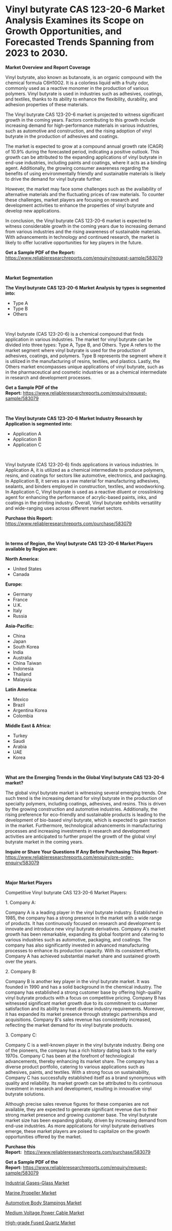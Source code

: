 <p><h1>Vinyl butyrate CAS 123-20-6 Market Analysis Examines its Scope on Growth Opportunities, and Forecasted Trends Spanning from 2023 to 2030.</h1></p><p><strong>Market Overview and Report Coverage</strong></p>
<p><p>Vinyl butyrate, also known as butanoate, is an organic compound with the chemical formula C6H10O2. It is a colorless liquid with a fruity odor, commonly used as a reactive monomer in the production of various polymers. Vinyl butyrate is used in industries such as adhesives, coatings, and textiles, thanks to its ability to enhance the flexibility, durability, and adhesion properties of these materials.</p><p>The Vinyl butyrate CAS 123-20-6 market is projected to witness significant growth in the coming years. Factors contributing to this growth include increasing demand for high-performance materials in various industries, such as automotive and construction, and the rising adoption of vinyl butyrate in the production of adhesives and coatings.</p><p>The market is expected to grow at a compound annual growth rate (CAGR) of 10.9% during the forecasted period, indicating a positive outlook. This growth can be attributed to the expanding applications of vinyl butyrate in end-use industries, including paints and coatings, where it acts as a binding agent. Additionally, the growing consumer awareness regarding the benefits of using environmentally friendly and sustainable materials is likely to drive the demand for vinyl butyrate further.</p><p>However, the market may face some challenges such as the availability of alternative materials and the fluctuating prices of raw materials. To counter these challenges, market players are focusing on research and development activities to enhance the properties of vinyl butyrate and develop new applications.</p><p>In conclusion, the Vinyl butyrate CAS 123-20-6 market is expected to witness considerable growth in the coming years due to increasing demand from various industries and the rising awareness of sustainable materials. With advancements in technology and continued research, the market is likely to offer lucrative opportunities for key players in the future.</p></p>
<p><strong>Get a Sample PDF of the Report:</strong> <a href="https://www.reliableresearchreports.com/enquiry/request-sample/583079">https://www.reliableresearchreports.com/enquiry/request-sample/583079</a></p>
<p>&nbsp;</p>
<p><strong>Market Segmentation</strong></p>
<p><strong>The Vinyl butyrate CAS 123-20-6 Market Analysis by types is segmented into:</strong></p>
<p><ul><li>Type A</li><li>Type B</li><li>Others</li></ul></p>
<p>&nbsp;</p>
<p><p>Vinyl butyrate (CAS 123-20-6) is a chemical compound that finds application in various industries. The market for vinyl butyrate can be divided into three types: Type A, Type B, and Others. Type A refers to the market segment where vinyl butyrate is used for the production of adhesives, coatings, and polymers. Type B represents the segment where it is utilized in the manufacturing of resins, textiles, and plastics. Lastly, the Others market encompasses unique applications of vinyl butyrate, such as in the pharmaceutical and cosmetic industries or as a chemical intermediate in research and development processes.</p></p>
<p><strong>Get a Sample PDF of the Report:</strong>&nbsp;<a href="https://www.reliableresearchreports.com/enquiry/request-sample/583079">https://www.reliableresearchreports.com/enquiry/request-sample/583079</a></p>
<p>&nbsp;</p>
<p><strong>The Vinyl butyrate CAS 123-20-6 Market Industry Research by Application is segmented into:</strong></p>
<p><ul><li>Application A</li><li>Application B</li><li>Application C</li></ul></p>
<p>&nbsp;</p>
<p><p>Vinyl butyrate (CAS 123-20-6) finds applications in various industries. In Application A, it is utilized as a chemical intermediate to produce polymers, resins, and coatings for sectors like automotive, electronics, and packaging. In Application B, it serves as a raw material for manufacturing adhesives, sealants, and binders employed in construction, textiles, and woodworking. In Application C, Vinyl butyrate is used as a reactive diluent or crosslinking agent for enhancing the performance of acrylic-based paints, inks, and coatings in the printing industry. Overall, Vinyl butyrate exhibits versatility and wide-ranging uses across different market sectors.</p></p>
<p><strong>Purchase this Report:</strong>&nbsp; <a href="https://www.reliableresearchreports.com/purchase/583079">https://www.reliableresearchreports.com/purchase/583079</a></p>
<p>&nbsp;</p>
<p><strong>In terms of Region, the Vinyl butyrate CAS 123-20-6 Market Players available by Region are:</strong></p>
<p>
    <p> <strong> North America: </strong>
        <ul>
            <li>United States</li>
            <li>Canada</li>
        </ul>
        </p> 
    <p> <strong> Europe: </strong>
        <ul>
            <li>Germany</li>
            <li>France</li>
            <li>U.K.</li>
            <li>Italy</li>
            <li>Russia</li>
        </ul>
        </p> 
    <p> <strong> Asia-Pacific: </strong>
        <ul>
            <li>China</li>
            <li>Japan</li>
            <li>South Korea</li>
            <li>India</li>
            <li>Australia</li>
            <li>China Taiwan</li>
            <li>Indonesia</li>
            <li>Thailand</li>
            <li>Malaysia</li>
        </ul>
        </p> 
    <p> <strong> Latin America: </strong>
        <ul>
            <li>Mexico</li>
            <li>Brazil</li>
            <li>Argentina Korea</li>
            <li>Colombia</li>
        </ul>
        </p> 
    <p> <strong> Middle East & Africa: </strong>
        <ul>
            <li>Turkey</li>
            <li>Saudi</li>
            <li>Arabia</li>
            <li>UAE</li>
            <li>Korea</li>
        </ul>
    </p>
    </p>
<p>&nbsp;</p>
<p><strong>What are the Emerging Trends in the Global Vinyl butyrate CAS 123-20-6 market?</strong></p>
<p><p>The global vinyl butyrate market is witnessing several emerging trends. One such trend is the increasing demand for vinyl butyrate in the production of specialty polymers, including coatings, adhesives, and resins. This is driven by the growing construction and automotive industries. Additionally, the rising preference for eco-friendly and sustainable products is leading to the development of bio-based vinyl butyrate, which is expected to gain traction in the market. Furthermore, technological advancements in manufacturing processes and increasing investments in research and development activities are anticipated to further propel the growth of the global vinyl butyrate market in the coming years.</p></p>
<p><strong>Inquire or Share Your Questions If Any Before Purchasing This Report</strong>- <a href="https://www.reliableresearchreports.com/enquiry/pre-order-enquiry/583079">https://www.reliableresearchreports.com/enquiry/pre-order-enquiry/583079</a></p>
<p>&nbsp;</p>
<p><strong>Major Market Players</strong></p>
<p><p>Competitive Vinyl butyrate CAS 123-20-6 Market Players:</p><p>1. Company A:</p><p>Company A is a leading player in the vinyl butyrate industry. Established in 1985, the company has a strong presence in the market with a wide range of products. It has continuously focused on research and development to innovate and introduce new vinyl butyrate derivatives. Company A's market growth has been remarkable, expanding its global footprint and catering to various industries such as automotive, packaging, and coatings. The company has also significantly invested in advanced manufacturing processes to enhance its production capacity. With its consistent efforts, Company A has achieved substantial market share and sustained growth over the years.</p><p>2. Company B:</p><p>Company B is another key player in the vinyl butyrate market. It was founded in 1990 and has a solid background in the chemical industry. The company has established a strong customer base by offering high-quality vinyl butyrate products with a focus on competitive pricing. Company B has witnessed significant market growth due to its commitment to customer satisfaction and its ability to meet diverse industry requirements. Moreover, it has expanded its market presence through strategic partnerships and acquisitions. Company B's sales revenue has consistently increased, reflecting the market demand for its vinyl butyrate products.</p><p>3. Company C:</p><p>Company C is a well-known player in the vinyl butyrate industry. Being one of the pioneers, the company has a rich history dating back to the early 1970s. Company C has been at the forefront of technological advancements, thereby enhancing its market share. The company has a diverse product portfolio, catering to various applications such as adhesives, paints, and textiles. With a strong focus on sustainability, Company C has successfully established itself as a brand synonymous with quality and reliability. Its market growth can be attributed to its continuous investment in research and development, resulting in innovative vinyl butyrate solutions.</p><p>Although precise sales revenue figures for these companies are not available, they are expected to generate significant revenue due to their strong market presence and growing customer base. The vinyl butyrate market size has been expanding globally, driven by increasing demand from end-use industries. As more applications for vinyl butyrate derivatives emerge, these market players are poised to capitalize on the growth opportunities offered by the market.</p></p>
<p><strong>Purchase this Report:</strong>&nbsp;&nbsp;<a href="https://www.reliableresearchreports.com/purchase/583079">https://www.reliableresearchreports.com/purchase/583079</a></p>
<p></p>
<p><strong>Get a Sample PDF of the Report:</strong>&nbsp;<a href="https://www.reliableresearchreports.com/enquiry/request-sample/583079">https://www.reliableresearchreports.com/enquiry/request-sample/583079</a></p>
<p><p><a href="https://www.linkedin.com/pulse/industrial-gases-glass-market-challenges-opportunities-growth/">Industrial Gases-Glass Market</a></p><p><a href="https://medium.com/@andrewhills1925/marine-propeller-market-size-growth-forecast-2023-2030-7a51bcadde33">Marine Propeller Market</a></p><p><a href="https://www.linkedin.com/pulse/automotive-body-stampings-market-insights-players-forecast/">Automotive Body Stampings Market</a></p><p><a href="https://medium.com/@kelsitorphy644/medium-voltage-power-cable-market-size-growth-forecast-2023-2030-201849338a6a">Medium Voltage Power Cable Market</a></p><p><a href="https://www.linkedin.com/pulse/high-grade-fused-quartz-market-share-amp-new-trends-analysis/">High-grade Fused Quartz Market</a></p></p>